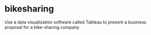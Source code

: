 # bikesharing
Use a data visualization software called Tableau to present a business proposal for a bike-sharing company
